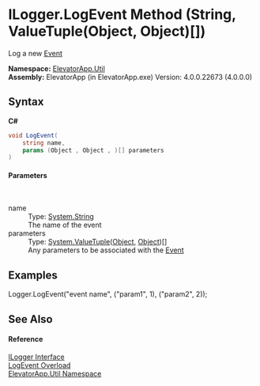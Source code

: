 # ILogger.LogEvent Method (String, ValueTuple(Object, Object)[])
 

Log a new <a href="T_ElevatorApp_Util_Event">Event</a>

**Namespace:**&nbsp;<a href="N_ElevatorApp_Util">ElevatorApp.Util</a><br />**Assembly:**&nbsp;ElevatorApp (in ElevatorApp.exe) Version: 4.0.0.22673 (4.0.0.0)

## Syntax

**C#**<br />
``` C#
void LogEvent(
	string name,
	params (Object , Object , )[] parameters
)
```


#### Parameters
&nbsp;<dl><dt>name</dt><dd>Type: <a href="http://msdn2.microsoft.com/en-us/library/s1wwdcbf" target="_blank">System.String</a><br />The name of the event</dd><dt>parameters</dt><dd>Type: <a href="http://msdn2.microsoft.com/en-us/library/mt744804" target="_blank">System.ValueTuple</a>(<a href="http://msdn2.microsoft.com/en-us/library/e5kfa45b" target="_blank">Object</a>, <a href="http://msdn2.microsoft.com/en-us/library/e5kfa45b" target="_blank">Object</a>)[]<br />Any parameters to be associated with the <a href="T_ElevatorApp_Util_Event">Event</a></dd></dl>

## Examples
Logger.LogEvent("event name", ("param1", 1), ("param2", 2));

## See Also


#### Reference
<a href="T_ElevatorApp_Util_ILogger">ILogger Interface</a><br /><a href="Overload_ElevatorApp_Util_ILogger_LogEvent">LogEvent Overload</a><br /><a href="N_ElevatorApp_Util">ElevatorApp.Util Namespace</a><br />